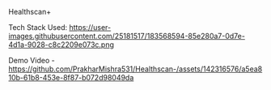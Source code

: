 Healthscan+

Tech Stack Used:
https://user-images.githubusercontent.com/25181517/183568594-85e280a7-0d7e-4d1a-9028-c8c2209e073c.png

Demo Video -
https://github.com/PrakharMishra531/Healthscan-/assets/142316576/a5ea810b-61b8-453e-8f87-b072d98049da

